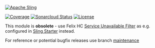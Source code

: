 [![Apache Sling](https://sling.apache.org/res/logos/sling.png)](https://sling.apache.org)

&#32;[![Coverage](https://sonarcloud.io/api/project_badges/measure?project=apache_sling-org-apache-sling-startupfilter-disabler&metric=coverage)](https://sonarcloud.io/dashboard?id=apache_sling-org-apache-sling-startupfilter-disabler)&#32;[![Sonarcloud Status](https://sonarcloud.io/api/project_badges/measure?project=apache_sling-org-apache-sling-startupfilter-disabler&metric=alert_status)](https://sonarcloud.io/dashboard?id=apache_sling-org-apache-sling-startupfilter-disabler) [![License](https://img.shields.io/badge/License-Apache%202.0-blue.svg)](https://www.apache.org/licenses/LICENSE-2.0)

This module is **obsolete** - use Felix HC [Service Unavailable Filter](https://github.com/apache/felix/blob/trunk/healthcheck/README.md#service-unavailable-filter) as e.g. configured in [Sling Starter](https://github.com/apache/sling-org-apache-sling-starter/blob/a16fb43f1d0333f74b066844e0377d93ca1e1e08/src/main/provisioning/healthcheck.txt#L86) instead.

For reference or potential bugfix releases use branch [maintenance](https://github.com/apache/sling-org-apache-sling-startupfilter-disabler/tree/maintenance)
